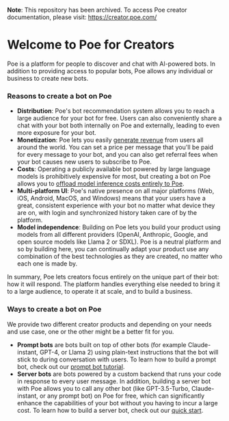 **Note**: This repository has been archived. To access Poe creator documentation, please visit: https://creator.poe.com/

# Welcome to Poe for Creators

Poe is a platform for people to discover and chat with AI-powered bots. In addition to providing access to popular bots, Poe allows any individual or business to create new bots.

### Reasons to create a bot on Poe

* **Distribution**: Poe's bot recommendation system allows you to reach a large audience for your bot for free. Users can also conveniently share a chat with your bot both internally on Poe and externally, leading to even more exposure for your bot.
* **Monetization**: Poe lets you easily [generate revenue](resources/creator-monetization.md) from users all around the world. You can set a price per message that you'll be paid for every message to your bot, and you can also get referral fees when your bot causes new users to subscribe to Poe.
* **Costs**: Operating a publicly available bot powered by large language models is prohibitively expensive for most, but creating a bot on Poe allows you to [offload model inference costs entirely to Poe](server-bots/how-we-cover-your-costs.md).
* **Multi-platform UI**: Poe's native presence on all major platforms (Web, iOS, Android, MacOS, and Windows) means that your users have a great, consistent experience with your bot no matter what device they are on, with login and synchronized history taken care of by the platform.
* **Model independence**: Building on Poe lets you build your product using models from all different providers (OpenAI, Anthropic, Google, and open source models like Llama 2 or SDXL). Poe is a neutral platform and so by building here, you can continually adapt your product use any combination of the best technologies as they are created, no matter who each one is made by.

In summary, Poe lets creators focus entirely on the unique part of their bot: how it will respond. The platform handles everything else needed to bring it to a large audience, to operate it at scale, and to build a business.

### Ways to create a bot on Poe

We provide two different creator products and depending on your needs and use case, one or the other might be a better fit for you.

* **Prompt bots** are bots built on top of other bots (for example Claude-instant, GPT-4, or Llama 2) using plain-text instructions that the bot will stick to during conversation with users. To learn how to build a prompt bot, check out our [prompt bot tutorial](prompt-bots/how-to-create-a-prompt-bot.md).
* **Server bots** are bots powered by a custom backend that runs your code in response to every user message. In addition, building a server bot with Poe allows you to call any other bot (like GPT-3.5-Turbo, Claude-instant, or any prompt bot) on Poe for free, which can significantly enhance the capabilities of your bot without you having to incur a large cost. To learn how to build a server bot, check out our [quick start](server-bots/quick-start.md).
